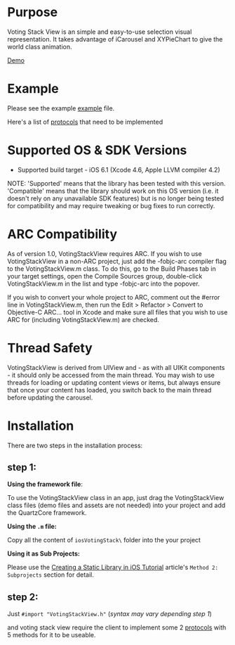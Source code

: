 Purpose
========
Voting Stack View is an simple and easy-to-use selection visual representation. It takes advantage of iCarousel and XYPieChart to give the world class animation.

[Demo](https://s3.amazonaws.com/uploads.hipchat.com/30/602337/hCHDPFvF8scRG2H/selection.gif)


Example
=======
Please see the example [example] file. 


Here's a list of [protocols] that need to be implemented

Supported OS & SDK Versions
===========================

* Supported build target - iOS 6.1 (Xcode 4.6, Apple LLVM compiler 4.2)

NOTE: 'Supported' means that the library has been tested with this version. 'Compatible' means that the library should work on this OS version (i.e. it doesn't rely on any unavailable SDK features) but is no longer being tested for compatibility and may require tweaking or bug fixes to run correctly.


ARC Compatibility
=================

As of version 1.0, VotingStackView requires ARC. If you wish to use VotingStackView in a non-ARC project, just add the -fobjc-arc compiler flag to the VotingStackView.m class. To do this, go to the Build Phases tab in your target settings, open the Compile Sources group, double-click VotingStackView.m in the list and type -fobjc-arc into the popover.

If you wish to convert your whole project to ARC, comment out the #error line in VotingStackView.m, then run the Edit > Refactor > Convert to Objective-C ARC... tool in Xcode and make sure all files that you wish to use ARC for (including VotingStackView.m) are checked.


Thread Safety
=============

VotingStackView is derived from UIView and - as with all UIKit components - it should only be accessed from the main thread. You may wish to use threads for loading or updating content views or items, but always ensure that once your content has loaded, you switch back to the main thread before updating the carousel.


Installation
=============

There are two steps in the installation process:

step 1:
--------------
**Using the framework file**:

To use the VotingStackView class in an app, just drag the VotingStackView class files (demo files and assets are not needed) into your project and add the QuartzCore framework.


**Using the ``.m`` file:**

Copy all the content of ``iosVotingStack\`` folder into the your project


**Using it as Sub Projects:** 

Please use the [Creating a Static Library in iOS Tutorial] article's `Method 2: Subprojects` section for detail.


step 2:
-------

Just ``#import "VotingStackView.h"`` (*syntax may vary depending step 1*)

and voting stack view require the client to implement some 2 [protocols] with 5 methods for it to be useable.







[example]:https://github.com/tagged/ios-voting-stack/blob/master/Example/VotingStack/VotingStack/VSViewController.m#L99
[protocols]:https://github.com/tagged/ios-voting-stack/blob/master/iosVotingStack/VotingStackView.h#L17
[Creating a Static Library in iOS Tutorial]:http://www.raywenderlich.com/41377/creating-a-static-library-in-ios-tutorial
